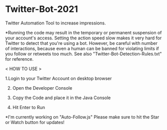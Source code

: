 # Twitter-Bot-2021
Twitter Automation Tool to increase impressions.

*Running the code may result in the temporary or permanent suspension of your account's access.
Setting the action speed slow makes it very hard for Twitter to detect that you're using a bot. 
However, be careful with number of interactions, because even a human can be banned for violating limits if you follow or retweets too much.
See also "Twitter-Bot-Detection-Rules.txt" for reference.




< HOW TO USE >

1.Login to your Twitter Account on desktop browser

2. Open the Developer Console

3. Copy the Code and place it in the Java Console

4. Hit Enter to Run



*I'm currently working on "Auto-Follow.js"
Please make sure to hit the Star or Watch button for updates!
